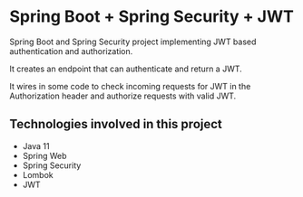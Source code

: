 # Spring Boot + Spring Security + JWT

Spring Boot and Spring Security project implementing JWT based authentication and authorization.

It creates an endpoint that can authenticate and return a JWT.

It wires in some code to check incoming requests for JWT in the Authorization header and authorize requests with valid JWT.

## Technologies involved in this project
- Java 11
- Spring Web
- Spring Security
- Lombok
- JWT